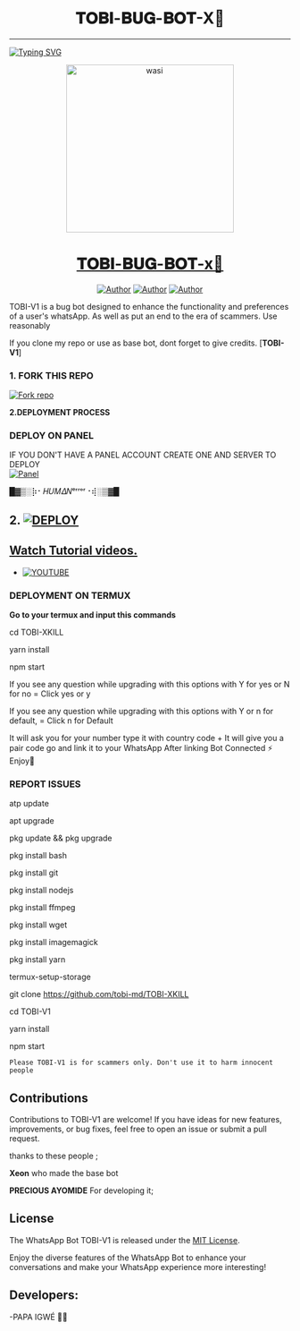 <h1 align="center"> 𝐓𝐎𝐁𝐈-𝐁𝐔𝐆-𝐁𝐎𝐓-X🧛 </h1>
<p align="center">  
  
***
  
<a href="https://git.io/typing-svg"><img src="https://readme-typing-svg.demolab.com?font=Black+Ops+One&size=50&pause=1000&color=1BAFBAFF&center=true&width=910&height=100&lines=THANKS FOR CHOOSING ;𝐓𝐎𝐁𝐈-𝐁𝐔𝐆-𝐁𝐎𝐓-X🧛;WHATSAPP+BUG+BOT;CREATED+BY+𝐏𝐀𝐏𝐀+𝐈𝐆𝐖𝐄;RELEASED+05.08.24" alt="Typing SVG" /></a>
  </p>

  <p align="center">  
  <a href="(https://whatsapp.com/channel/0029Vak1chV4Y9lkl89DuD3j)">
    <img alt="wasi" height="300" src="https://i.imgur.com/5yuRy4z.jpeg">
    <h1 align="center">𝐓𝐎𝐁𝐈-𝐁𝐔𝐆-𝐁𝐎𝐓-x🧛</h1>
  </a>
</p>
<p align="center">
<a href="https://github.com/tobi-md/TOBI-XKILL"><img title="Author" src="https://img.shields.io/badge/tobibooster-black?style=for-the-badge&logo=Github"></a> <a href="https://whatsapp.com/channel/0029Vak1chV4Y9lkl89DuD3j"><img title="Author" src="https://img.shields.io/badge/CHANNEL-black?style=for-the-badge&logo=whatsapp"></a> <a href="https://wa.me/+24165506084"><img title="Author" src="https://img.shields.io/badge/CHAT US-black?style=for-the-badge&logo=whatsapp"></a>

   
   

TOBI-V1 is a bug bot designed to enhance the functionality and preferences of a user's whatsApp. As well as put an end to the era of scammers. Use reasonably

If you clone my repo or use as base bot, dont forget to give credits. [**TOBI-V1**]
### 1. FORK THIS REPO

<a href='https://github.com/tobi-md/TOBI-XKILL/fork' target="_blank"><img alt='Fork repo' src='https://img.shields.io/badge/Fork This Repo-black?style=for-the-badge&logo=git&logoColor=white'/></a>
   


 **2.DEPLOYMENT PROCESS**
### DEPLOY ON PANEL
IF YOU DON'T HAVE A PANEL ACCOUNT CREATE ONE AND SERVER TO DEPLOY 
    <br>
    <a href='https://bot-hosting.net/?aff=1264676029318955030' target="_blank"><img alt='Panel' src='https://img.shields.io/badge/-Deploy-red?style=for-the-badge&logo=panel&logoColor=white'/></a>


█▓▒­░⡷⠂𝛨𝑈𝛭𝛥𝛮ᵉʳʳᵒʳ⠐⢾░▒▓█
## 2. <a href='https://dashboard.render.com/web/new' target="_blank"><img alt='DEPLOY' src='https://img.shields.io/badge/-Deploy on render-black?style=for-the-badge&logo=render&logoColor=white'/>
## Watch Tutorial videos.
* [![YOUTUBE](https://img.shields.io/badge/HOW_TO_DEPLOY-red?style=for-the-badge&logo=youtube&logoColor=white)](https://whatsapp.com/channel/0029Vak1chV4Y9lkl89DuD3j)

### DEPLOYMENT ON TERMUX

**Go to your termux and input this commands**





cd TOBI-XKILL

yarn install
   
npm start


If you see any question while upgrading with this options with Y for yes or N for no = Click yes or y

If you see any question while upgrading with this options with Y or n for default, = Click n for Default



 It will ask you for your number type it with country code +
 It will give you a pair code go and link it to your WhatsApp 
 After linking
 Bot Connected ⚡
 Enjoy🤖

### REPORT ISSUES

atp update
   

apt upgrade

pkg update && pkg upgrade

pkg install bash

 pkg install git

 pkg install nodejs

pkg install ffmpeg

pkg install wget

pkg install imagemagick

 pkg install yarn

termux-setup-storage

git clone https://github.com/tobi-md/TOBI-XKILL

 cd TOBI-V1
 
 yarn install
 
 npm start

`Please TOBI-V1 is for scammers only. Don't use it to harm innocent people`


## Contributions

Contributions to TOBI-V1 are welcome! If you have ideas for new features, improvements, or bug fixes, feel free to open an issue or submit a pull request. <br>

   thanks to these people ;

   **Xeon** who made the base bot

   **PRECIOUS AYOMIDE** For developing it; <br>


## License

The WhatsApp Bot TOBI-V1 is released under the [MIT License](https://opensource.org/licenses/MIT).

Enjoy the diverse features of the WhatsApp Bot to enhance your conversations and make your WhatsApp experience more interesting!

## Developers:

-PAPA IGWÉ 🧛🦠
